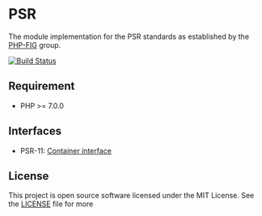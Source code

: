 # PSR

The module implementation for the PSR standards as established by the [PHP-FIG](http://www.php-fig.org/) group.

[![Build Status](https://travis-ci.org/sergeyklay/psr.svg?branch=master)](https://travis-ci.org/sergeyklay/psr)

## Requirement

* PHP >= 7.0.0

## Interfaces

* PSR-11: [Container interface](http://www.php-fig.org/psr/psr-11/)

## License

This project is open source software licensed under the MIT License. See the [LICENSE](./LICENSE) file for more

